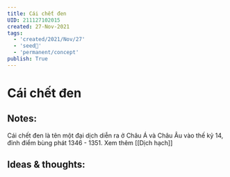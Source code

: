 ```yaml
---
title: Cái chết đen
UID: 211127102015
created: 27-Nov-2021
tags:
  - 'created/2021/Nov/27'
  - 'seed🥜'
  - 'permanent/concept'
publish: True
---
```

# Cái chết đen

## Notes:
Cái chết đen là tên một đại dịch diễn ra ở Châu Á và Châu Âu vào thế kỷ 14, đỉnh điểm bùng phát 1346 - 1351. Xem thêm [[Dịch hạch]]

## Ideas & thoughts:


